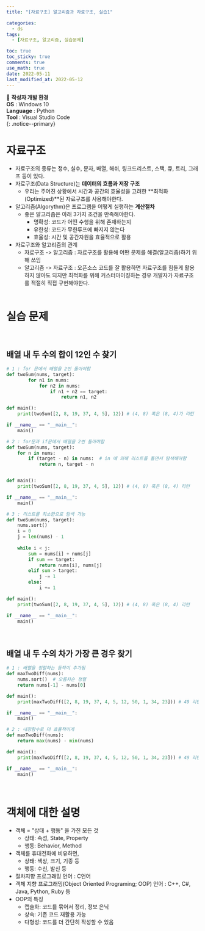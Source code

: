```yaml
---
title: "[자료구조] 알고리즘과 자료구조, 실습1"

categories:
  - ds
tags:
  - [자료구조, 알고리즘, 실습문제]

toc: true
toc_sticky: true
comments: true
use_math: true
date: 2022-05-11
last_modified_at: 2022-05-12
---
```


📌 **작성자 개발 환경** <br>
**OS** : Windows 10 <br>
**Language** : Python<br>
**Tool** : Visual Studio Code<br>
{: .notice--primary}

# 자료구조

- 자료구조의 종류는 정수, 실수, 문자, 배열, 해쉬, 링크드리스트, 스택, 큐, 트리, 그래프 등이 있다.
- 자료구조(Data Structure)는 **데이터의 흐름과 저장 구조**
  - 우리는 주어진 상황에서 시간과 공간의 효율성을 고려한 **최적화(Optimized)**된 자료구조를 사용해야한다.
- 알고리즘(Algorythm)은 프로그램을 어떻게 실행하는 **계산절차**
  - 좋은 알고리즘은 아래 3가지 조건을 만족해야한다.
    - 명확성: 코드가 어떤 수행을 위해 존재하는지
    - 유한성: 코드가 무한루프에 빠지지 않는다
    - 효율성: 시간 및 공간자원을 효율적으로 활용
- 자료구조와 알고리즘의 관계
	- 자료구조 -> 알고리즘 : 자료구조를 활용해 어떤 문제를 해결(알고리즘)하기 위해 쓰임
	- 알고리즘 -> 자료구조 : 오픈소스 코드를 잘 활용하면 자료구조를 힘들게 활용하지 않아도 되지만 최적화를 위해 커스터마이징하는 경우 개발자가 자료구조를 적절히 직접 구현해야한다.
<br><br>

# 실습 문제
<br>

## 배열 내 두 수의 합이 12인 수 찾기

```python
# 1 : for 문에서 배열을 2번 돌아야함
def twoSum(nums, target):
        for n1 in nums:
            for n2 in nums:
                if n1 + n2 == target:
                    return n1, n2

def main():
    print(twoSum([2, 8, 19, 37, 4, 5], 12)) # (4, 8) 혹은 (8, 4)가 리턴

if __name__ == "__main__":
    main()

# 2 : for문과 if문에서 배열을 2번 돌아야함
def twoSum(nums, target):
    for n in nums:
        if (target - n) in nums:  # in 에 의해 리스트를 돌면서 탐색해야함
            return n, target - n


def main():
    print(twoSum([2, 8, 19, 37, 4, 5], 12)) # (4, 8) 혹은 (8, 4) 리턴

if __name__ == "__main__":
    main()

# 3 : 리스트를 최소한으로 탐색 가능
def twoSum(nums, target):
    nums.sort()
    i = 0
    j = len(nums) - 1
    
    while i < j:
        sum = nums[i] + nums[j]
        if sum == target:
            return nums[i], nums[j]
        elif sum > target:
            j -= 1
        else:
            i += 1

def main():
    print(twoSum([2, 8, 19, 37, 4, 5], 12)) # (4, 8) 혹은 (8, 4) 리턴

if __name__ == "__main__":
    main()
```
<br>

## 배열 내 두 수의 차가 가장 큰 경우 찾기

```py
# 1 : 배열을 정렬하는 동작이 추가됨
def maxTwoDiff(nums):
    nums.sort()  # 오름차순 정렬
    return nums[-1] - nums[0]

def main():
    print(maxTwoDiff([2, 8, 19, 37, 4, 5, 12, 50, 1, 34, 23])) # 49 리턴

if __name__ == "__main__":
    main()

# 2 : 내장함수로 더 효율적이게
def maxTwoDiff(nums):
    return max(nums) - min(nums)

def main():
    print(maxTwoDiff([2, 8, 19, 37, 4, 5, 12, 50, 1, 34, 23])) # 49 리턴

if __name__ == "__main__":
    main()
```
<br>

# 객체에 대한 설명

- 객체 = "상태 + 행동" 을 가진 모든 것
  - 상태: 속성, State, Property
  - 행동: Behavior, Method
- 객체를 휴대전화에 비유하면,
  - 상태: 색상, 크기, 기종 등
  - 행동: 수신, 발신 등
- 절차지향 프로그래밍 언어 : C언어
- 객체 지향 프로그래밍(Object Oriented Programing; OOP) 언어 : C++, C#, Java, Python, Ruby 등
- OOP의 특징
  - 캡슐화: 코드를 묶어서 정리, 정보 은닉
  - 상속: 기존 코드 재활용 가능
  - 다형성: 코드를 더 간단히 작성할 수 있음
